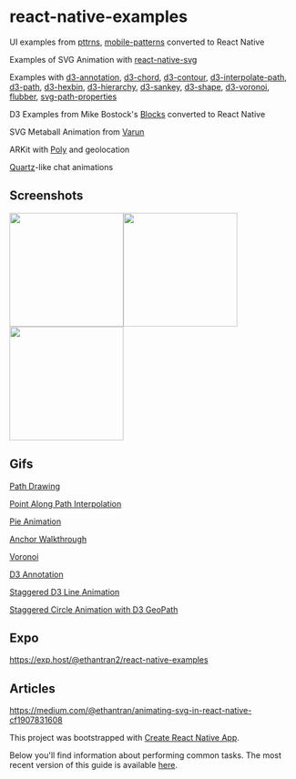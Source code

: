 # react-native-examples
UI examples from [pttrns](pttrns.com), [mobile-patterns](www.mobile-patterns.com) converted to React Native 

Examples of SVG Animation with [react-native-svg](https://github.com/react-native-community/react-native-svg)

Examples with [d3-annotation](https://github.com/susielu/d3-annotation), [d3-chord](https://github.com/d3/d3-chord), [d3-contour](https://github.com/d3/d3-contour), [d3-interpolate-path](https://github.com/d3/d3-interpolate-path), [d3-path](https://github.com/d3/d3-path), [d3-hexbin](https://github.com/d3/d3-hexbin), [d3-hierarchy](https://github.com/d3/d3-hierarchy), [d3-sankey](https://github.com/d3/d3-sankey), [d3-shape](https://github.com/d3/d3-shape), [d3-voronoi](https://github.com/d3/d3-voronoi), [flubber](https://github.com/veltman/flubber), [svg-path-properties](https://github.com/rveciana/svg-path-properties)

D3 Examples from Mike Bostock's [Blocks](https://bl.ocks.org/mbostock) converted to React Native

SVG Metaball Animation from [Varun](http://varun.ca/metaballs/)

ARKit with [Poly](https://developers.google.com/poly/) and geolocation

[Quartz](https://itunes.apple.com/us/app/quartz/id1076683233?mt=8)-like chat animations

## Screenshots

<img src="https://user-images.githubusercontent.com/3276358/27260564-16fb9d14-53f5-11e7-9743-23e857faa1a3.jpg" width="200px"><img src="https://user-images.githubusercontent.com/3276358/27260565-170b399a-53f5-11e7-9e10-cf777869ffbb.jpg" width="200px"><img src="https://user-images.githubusercontent.com/3276358/27514756-7cea7852-5959-11e7-9ae5-3fdd871a9c95.jpg" width="200px">

## Gifs

[Path Drawing](https://gfycat.com/NeighboringAggressiveAmericancrayfish)

[Point Along Path Interpolation](https://gfycat.com/WiltedAggressiveChick)

[Pie Animation](https://gfycat.com/VacantChiefEuropeanpolecat)

[Anchor Walkthrough](https://gfycat.com/MadeupHandyHound)

[Voronoi](https://gfycat.com/AlienatedVillainousKagu)

[D3 Annotation](https://gfycat.com/EverlastingWindyAmericanbobtail)

[Staggered D3 Line Animation](https://gfycat.com/FickleExcitableGermanshepherd)

[Staggered Circle Animation with D3 GeoPath](https://gfycat.com/BruisedRemorsefulHarvestmouse)

## Expo

https://exp.host/@ethantran2/react-native-examples

## Articles

https://medium.com/@ethantran/animating-svg-in-react-native-cf1907831608

This project was bootstrapped with [Create React Native App](https://github.com/react-community/create-react-native-app).

Below you'll find information about performing common tasks. The most recent version of this guide is available [here](https://github.com/react-community/create-react-native-app/blob/master/react-native-scripts/template/README.md).
